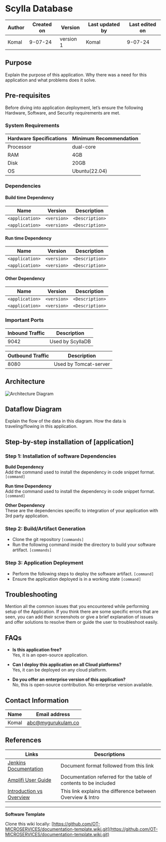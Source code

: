 # Scylla Database 


| Author | Created on | Version | Last updated by | Last edited on |
|--------|------------|---------|----------------|----------------|
| Komal  | 9-07-24    | version 1 | Komal         | 9-07-24       |

## Purpose
Explain the purpose of this application. Why there was a need for this application and what problems does it solve.

## Pre-requisites
Before diving into application deployment, let’s ensure the following Hardware, Software, and Security requirements are met.

### System Requirements

| Hardware Specifications | Minimum Recommendation |
|-------------------------|------------------------|
| Processor               | dual-core              |
| RAM                     | 4GB                    |
| Disk                    | 20GB                   |
| OS                      | Ubuntu(22.04)          |

### Dependencies

#### Build time Dependency

| Name          | Version | Description  |
|---------------|---------|--------------|
| `<application>` | `<version>` | `<Description>` |
| `<application>` | `<version>` | `<Description>` |

#### Run time Dependency

| Name          | Version | Description  |
|---------------|---------|--------------|
| `<application>` | `<version>` | `<Description>` |
| `<application>` | `<version>` | `<Description>` |

#### Other Dependency

| Name          | Version | Description  |
|---------------|---------|--------------|
| `<application>` | `<version>` | `<Description>` |
| `<application>` | `<version>` | `<Description>` |

### Important Ports

| Inbound Traffic | Description             |
|-----------------|-------------------------|
| 9042            | Used by ScyllaDB        |

| Outbound Traffic | Description             |
|------------------|-------------------------|
| 8080             | Used by Tomcat-server   |


## Architecture
![Architecture Diagram](image)

## Dataflow Diagram
Explain the flow of the data in this diagram. How the data is traveling/flowing in this application.

## Step-by-step installation of [application]

### Step 1: Installation of software Dependencies

**Build Dependency**  
Add the command used to install the dependency in code snippet format. `[command]`

**Run time Dependency**  
Add the command used to install the dependency in code snippet format. `[command]`

**Other Dependency**  
These are the dependencies specific to integration of your application with 3rd party application.

### Step 2: Build/Artifact Generation

- Clone the git repository `[commands]`
- Run the following command inside the directory to build your software artifact. `[commands]`

### Step 3: Application Deployment

- Perform the following steps to deploy the software artifact. `[command]`
- Ensure the application deployed is in a working state `[command]`


## Troubleshooting
Mention all the common issues that you encountered while performing setup of the Application. If you think there are some specific errors that are seen, you can add their screenshots or give a brief explanation of issues and offer solutions to resolve them or guide the user to troubleshoot easily.

## FAQs

- **Is this application free?**  
  Yes, it is an open-source application.

- **Can I deploy this application on all Cloud platforms?**  
  Yes, it can be deployed on any cloud platform.

- **Do you offer an enterprise version of this application?**  
  No, this is open-source contribution. No enterprise version available.

## Contact Information

| Name | Email address         |
|------|-----------------------|
| Komal | abc@mygurukulam.co    |

## References

| Links                                                     | Descriptions                                        |
|-----------------------------------------------------------|-----------------------------------------------------|
| [Jenkins Documentation](https://www.jenkins.io/doc/book/installing/linux/#debianubuntu) | Document format followed from this link            |
| [Amplifi User Guide](https://amplifi.com/user-guide/FAQs.html) | Documentation referred for the table of contents to be included |
| [Introduction vs Overview](https://thecontentauthority.com/blog/introduction-vs-overview) | This link explains the difference between Overview & Intro |

---

**Software Template**

Clone this wiki locally: [https://github.com/OT-MICROSERVICES/documentation-template.wiki.git](https://github.com/OT-MICROSERVICES/documentation-template.wiki.git)

